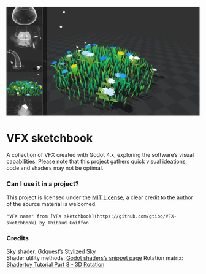 ![Project screenshot](./project_screenshot.png)
# VFX sketchbook

A collection of VFX created with Godot 4.x, exploring the software’s visual capabilities. Please note that this project gathers quick visual ideations, code and shaders may not be optimal.

### Can I use it in a project?

This project is licensed under the [MIT License](https://opensource.org/license/mit/), a clear credit to the author of the source material is welcomed.

`"VFX name" from [VFX sketchbook](https://github.com/gtibo/VFX-sketchbook) by Thibaud Goiffon`

### Credits

Sky shader: [Gdquest’s Stylized Sky](https://github.com/gdquest-demos/godot-4-stylized-sky)\
Shader utility methods: [Godot shaders’s snippet page](https://godotshaders.com/snippet/useful-code-snippets/)
Rotation matrix: [Shadertoy Tutorial Part 8 - 3D Rotation](https://inspirnathan.com/posts/54-shadertoy-tutorial-part-8#rotation-matrices)
